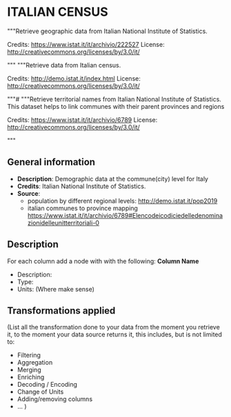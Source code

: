 # ITALIAN CENSUS
"""Retrieve geographic data from Italian National Institute of Statistics.

Credits: https://www.istat.it/it/archivio/222527
License: http://creativecommons.org/licenses/by/3.0/it/

"""
"""Retrieve data from Italian census.

Credits: http://demo.istat.it/index.html
License: http://creativecommons.org/licenses/by/3.0/it/

"""#
"""Retrieve territorial names from Italian National Institute of Statistics.
This dataset helps to link communes with their parent provinces and regions

Credits: https://www.istat.it/it/archivio/6789
License: http://creativecommons.org/licenses/by/3.0/it/

"""

## General information

- **Description**: Demographic data at the commune(city) level for Italy
- **Credits**: Italian National Institute of Statistics.
- **Source**:
    - population by different regional levels: http://demo.istat.it/pop2019
    - italian communes to province mapping https://www.istat.it/it/archivio/6789#Elencodeicodiciedelledenominazionidelleunitterritoriali-0

## Description

For each column add a node with with the following:
**Column Name**
- Description:
- Type:
- Units: (Where make sense)

## Transformations applied

(List all the transformation done to your data from the moment you retrieve it, to the
moment your data source returns it, this includes, but is not limited to:
- Filtering
- Aggregation
- Merging
- Enriching
- Decoding / Encoding
- Change of Units
- Adding/removing columns
- ...
)
